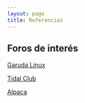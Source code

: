 ```yaml
---
layout: page
title: Referencias
---
```


## Foros de interés
[Garuda Linux](https://forum.garudalinux.org/)

[Tidal Club](https://club.tidalcycles.org/)

[Alpaca](https://forum.alpaca.lurk.org/)
